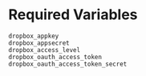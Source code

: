 Required Variables
==================

    dropbox_appkey
    dropbox_appsecret
    dropbox_access_level
    dropbox_oauth_access_token
    dropbox_oauth_access_token_secret
